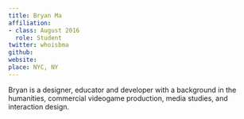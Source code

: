 ```yaml
---
title: Bryan Ma
affiliation:
- class: August 2016
  role: Student
twitter: whoisbma
github: 
website:
place: NYC, NY
---
```

Bryan is a designer, educator and developer with a background in the humanities, commercial videogame production, media studies, and interaction design.
